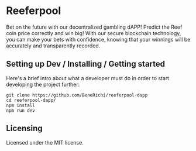 # Reeferpool

Bet on the future with our decentralized gambling dAPP! Predict the Reef coin price correctly and win big! With our secure blockchain technology, you can make your bets with confidence, knowing that your winnings will be accurately and transparently recorded.

## Setting up Dev / Installing / Getting started

Here's a brief intro about what a developer must do in order to start developing
the project further:

```shell
git clone https://github.com/BeneRichi/reeferpool-dapp
cd reeferpool-dapp/
npm install
npm run dev
```

## Licensing
Licensed under the MIT license.
